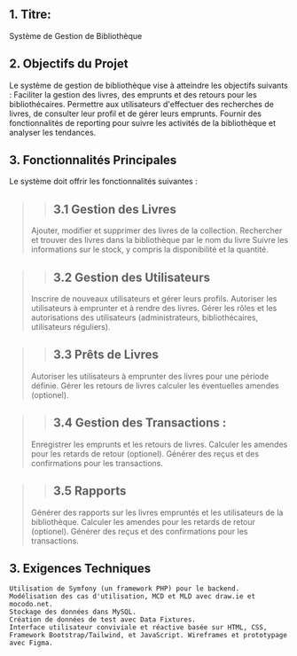 ## 1. Titre: 
Système de Gestion de Bibliothèque

## 2. Objectifs du Projet
Le système de gestion de bibliothèque vise à atteindre les objectifs suivants :
Faciliter la gestion des livres, des emprunts et des retours pour les bibliothécaires. Permettre aux utilisateurs d'effectuer des recherches de livres, de consulter leur profil et de gérer leurs emprunts. Fournir des fonctionnalités de reporting pour suivre les activités de la bibliothèque et analyser les tendances.

## 3. Fonctionnalités Principales
Le système doit offrir les fonctionnalités suivantes :
>> ## 3.1 Gestion des Livres
> Ajouter, modifier et supprimer des livres de la collection.
> Rechercher et trouver des livres dans la bibliothèque par le nom du livre
> Suivre les informations sur le stock, y compris la disponibilité et la quantité.

>> ## 3.2 Gestion des Utilisateurs
> Inscrire de nouveaux utilisateurs et gérer leurs profils.
> Autoriser les utilisateurs à emprunter et à rendre des livres.
> Gérer les rôles et les autorisations des utilisateurs (administrateurs, bibliothécaires, utilisateurs réguliers).

>> ## 3.3 Prêts de Livres
> Autoriser les utilisateurs à emprunter des livres pour une période définie.
> Gérer les retours de livres 
> calculer les éventuelles amendes (optionel).

>> ## 3.4 Gestion des Transactions :
> Enregistrer les emprunts et les retours de livres.
> Calculer les amendes pour les retards de retour (optionel).
>  Générer des reçus et des confirmations pour les transactions.

>> ## 3.5 Rapports
> Générer des rapports sur les livres empruntés et les utilisateurs de la bibliothèque.
> Calculer les amendes pour les retards de retour (optionel).
>  Générer des reçus et des confirmations pour les transactions.

## 3. Exigences Techniques
    Utilisation de Symfony (un framework PHP) pour le backend.
    Modélisation des cas d'utilisation, MCD et MLD avec draw.ie et mocodo.net.
    Stockage des données dans MySQL.
    Création de données de test avec Data Fixtures.
    Interface utilisateur conviviale et réactive basée sur HTML, CSS, Framework Bootstrap/Tailwind, et JavaScript. Wireframes et prototypage avec Figma.
